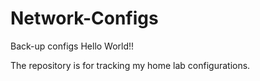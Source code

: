 # Network-Configs
Back-up configs
Hello World!!

The repository is for tracking my home lab configurations.
